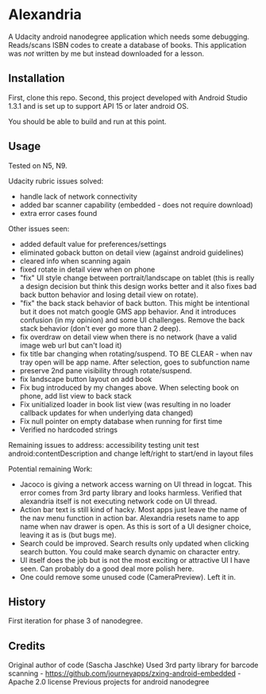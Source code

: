 # Alexandria

A Udacity android nanodegree application which needs some debugging. Reads/scans ISBN codes to create a database of books.
This application was *not* written by me but instead downloaded for a lesson.

## Installation

First, clone this repo. Second, this project developed with Android Studio 1.3.1 and is set up to support API 15 or later android OS.

You should be able to build and run at this point.

## Usage

Tested on N5, N9. 

Udacity rubric issues solved:
- handle lack of network connectivity
- added bar scanner capability (embedded - does not require download)
- extra error cases found

Other issues seen:
- added default value for preferences/settings
- eliminated goback button on detail view (against android guidelines)
- cleared info when scanning again
- fixed rotate in detail view when on phone
- "fix" UI style change between portrait/landscape on tablet (this is really a design decision but think this design works better and 
it also fixes bad back button behavior and losing detail view on rotate).
- "fix" the back stack behavior of back button. This might be intentional but it does not match google GMS app behavior. And it introduces
confusion (in my opinion) and some UI challenges. Remove the back stack behavior (don't ever go more than 2 deep).
- fix overdraw on detail view when there is no network (have a valid image web url but can't load it)
- fix title bar changing when rotating/suspend. TO BE CLEAR - when nav tray open will be app name. After selection, goes to subfunction name
- preserve 2nd pane visibility through rotate/suspend.
- fix landscape button layout on add book
- Fix bug introduced by my changes above. When selecting book on phone, add list view to back stack
- Fix unitialized loader in book list view (was resulting in no loader callback updates for when underlying data changed)
- Fix null pointer on empty database when running for first time
- Verified no hardcoded strings

Remaining issues to address:
accessibility testing
unit test
android:contentDescription
and change left/right to start/end in layout files

Potential remaining Work:
- Jacoco is giving a network access warning on UI thread in logcat. This error comes from 3rd party library and looks harmless. Verified that
alexandria itself is not executing network code on UI thread.
- Action bar text is still kind of hacky. Most apps just leave the name of the nav menu function in action bar. Alexandria resets name to app
name when nav drawer is open. As this is sort of a UI designer choice, leaving it as is (but bugs me).
- Search could be improved. Search results only updated when clicking search button. You could make search dynamic on character entry.
- UI itself does the job but is not the most exciting or attractive UI I have seen. Can probably do a good deal more polish here.
- One could remove some unused code (CameraPreview). Left it in.

## History

First iteration for phase 3 of nanodegree.

## Credits

Original author of code (Sascha Jaschke)
Used 3rd party library for barcode scanning - https://github.com/journeyapps/zxing-android-embedded - Apache 2.0 license
Previous projects for android nanodegree
